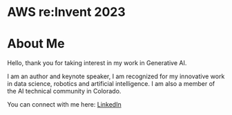 # AWS re:Invent 2023
# About Me

Hello, thank you for taking interest in my work in Generative AI.

I am an author and keynote speaker, I am recognized for my innovative work in data science, robotics and artificial intelligence. I am also a member of the AI technical community in Colorado.

You can connect with me here: [LinkedIn](https://www.linkedin.com/in/ivanportilla/)
